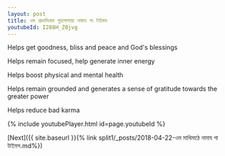 ```yaml
---
layout: post
title: ওম প্রভাসিনাম গুহাপালায়া নামায গা টাইমস
youtubeId: I288H_Z0jvg
---
```

 
 
Helps get goodness, bliss and peace and God's blessings
 
Helps remain focused, help generate inner energy 
 
Helps boost physical and mental health 
 
Helps remain grounded and generates a sense of gratitude towards the greater power 
 
Helps reduce bad karma
 
 
 
 


{% include youtubePlayer.html id=page.youtubeId %}
 
[Next]({{ site.baseurl }}{% link  split1/_posts/2018-04-22-ওম মাথিমাঠে নামায গা টাইমস.md%})
 
